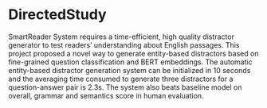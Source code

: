 # DirectedStudy

SmartReader System requires a time-efficient, high quality distractor generator to test readers’ understanding about English passages. This project proposed a novel way to generate entity-based distractors based on fine-grained question classification and BERT embeddings. The automatic entity-based distractor generation system can be initialized in 10 seconds and the averaging time consumed to generate three distractors for a question-answer pair is 2.3s. The system also beats baseline model on overall, grammar and semantics score in human evaluation.
